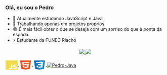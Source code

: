 ### Olá, eu sou o Pedro



- 🔭 Atualmente estudando JavaScript e Java
- 🌱 Trabalhando apenas em projetos proprios
- 😄 É mais fácil obter o que se deseja com um sorriso do que à ponta da espada.
- ⚡ Estudante da FUNEC Riacho 

<div align="center">
  <a href="https://github.com/pedroD630">
  <img height="180em" src="https://github-readme-stats.vercel.app/api?username=pedroD630&show_icons=true&theme=dark&include_all_commits=true&count_private=true"/>
  <img height="180em" src="https://github-readme-stats.vercel.app/api/top-langs/?username=pedroD630&layout=compact&langs_count=7&theme=dark"/>
</div>
  
  
  <div style="display: inline_block"><br>
    <img align="center" alt="Rafa-Js" height="30" width="40" src="https://raw.githubusercontent.com/devicons/devicon/master/icons/javascript/javascript-plain.svg">
    <img align="center" alt="Pedro-HTML" height="30" width="40" src="https://raw.githubusercontent.com/devicons/devicon/master/icons/html5/html5-original.svg">
    <img align="center" alt="Pedro-CSS" height="30" width="40" src="https://raw.githubusercontent.com/devicons/devicon/master/icons/css3/css3-original.svg">
    <img align="center" alt="Pedro-Java" height="30" width="40" src="https://cdn.jsdelivr.net/gh/devicons/devicon/icons/java/java-original.svg">

</div>
  
  ##
  
